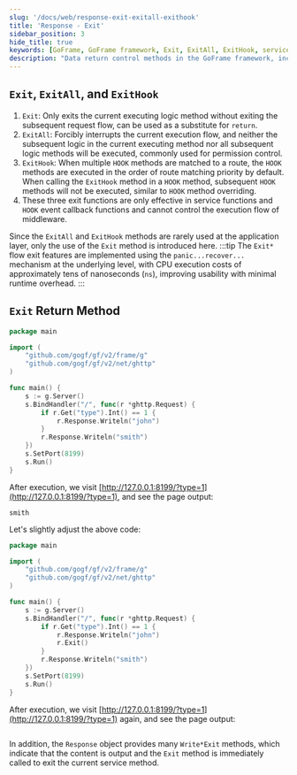 ```yaml
---
slug: '/docs/web/response-exit-exitall-exithook'
title: 'Response - Exit'
sidebar_position: 3
hide_title: true
keywords: [GoFrame, GoFrame framework, Exit, ExitAll, ExitHook, service function, HOOK event, flow control, data return, permission control]
description: "Data return control methods in the GoFrame framework, including Exit, ExitAll, and ExitHook. Exit is used to exit the current executing logic method, while ExitAll forcibly interrupts the current execution flow, which is very suitable for permission control. ExitHook is used to control the execution order when multiple HOOK methods are matched to a route. These methods are effective in service functions and HOOK event callback functions and improve usability with minimal runtime overhead."
---
```


## `Exit`, `ExitAll`, and `ExitHook`

1. `Exit`: Only exits the current executing logic method without exiting the subsequent request flow, can be used as a substitute for `return`.
2. `ExitAll`: Forcibly interrupts the current execution flow, and neither the subsequent logic in the current executing method nor all subsequent logic methods will be executed, commonly used for permission control.
3. `ExitHook`: When multiple `HOOK` methods are matched to a route, the `HOOK` methods are executed in the order of route matching priority by default. When calling the `ExitHook` method in a `HOOK` method, subsequent `HOOK` methods will not be executed, similar to `HOOK` method overriding.
4. These three exit functions are only effective in service functions and `HOOK` event callback functions and cannot control the execution flow of middleware.

Since the `ExitAll` and `ExitHook` methods are rarely used at the application layer, only the use of the `Exit` method is introduced here.
:::tip
The `Exit*` flow exit features are implemented using the `panic...recover...` mechanism at the underlying level, with CPU execution costs of approximately tens of nanoseconds (`ns`), improving usability with minimal runtime overhead.
:::
## `Exit` Return Method

```go
package main

import (
    "github.com/gogf/gf/v2/frame/g"
    "github.com/gogf/gf/v2/net/ghttp"
)

func main() {
    s := g.Server()
    s.BindHandler("/", func(r *ghttp.Request) {
        if r.Get("type").Int() == 1 {
            r.Response.Writeln("john")
        }
        r.Response.Writeln("smith")
    })
    s.SetPort(8199)
    s.Run()
}
```

After execution, we visit [http://127.0.0.1:8199/?type=1](http://127.0.0.1:8199/?type=1), and see the page output:

```john
smith
```

Let's slightly adjust the above code:

```go
package main

import (
    "github.com/gogf/gf/v2/frame/g"
    "github.com/gogf/gf/v2/net/ghttp"
)

func main() {
    s := g.Server()
    s.BindHandler("/", func(r *ghttp.Request) {
        if r.Get("type").Int() == 1 {
            r.Response.Writeln("john")
            r.Exit()
        }
        r.Response.Writeln("smith")
    })
    s.SetPort(8199)
    s.Run()
}
```

After execution, we visit [http://127.0.0.1:8199/?type=1](http://127.0.0.1:8199/?type=1) again, and see the page output:

```john
```

In addition, the `Response` object provides many `Write*Exit` methods, which indicate that the content is output and the `Exit` method is immediately called to exit the current service method.